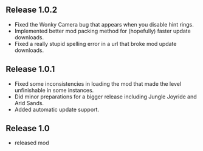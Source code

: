 ## Release 1.0.2
- Fixed the Wonky Camera bug that appears when you disable hint rings.
- Implemented better mod packing method for (hopefully) faster update downloads.
- Fixed a really stupid spelling error in a url that broke mod update downloads.

## Release 1.0.1
- Fixed some inconsistencies in loading the mod that made the level unfinishable in some instances.
- Did minor preparations for a bigger release including Jungle Joyride and Arid Sands.
- Added automatic update support.

## Release 1.0
- released mod